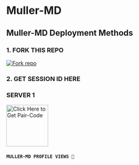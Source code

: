 # Muller-MD
 ## Muller-MD Deployment Methods

### 1. FORK THIS REPO

<a href='' target="_blank"><img alt='Fork repo' src='https://img.hields.io/badge/Fork This Repo-black?style=for-the-badge&logo=git&logoColor=white'/></a>

### 2. GET SESSION ID HERE

### SERVER 1 
 
<a href="https://Muller-MD-pairing.onrnder.com/pair"><img src="https://img.shields.io/badge/SESSION_ID-blue" alt="Click Here to Get Pair-Code" width="110"></a>   



#### ```MULLER-MD PROFILE VIEWS 🧚```
